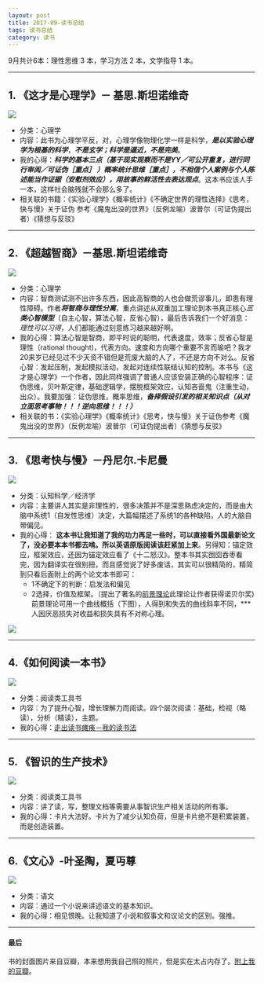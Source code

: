 ```yaml
---
layout: post
title: 2017-09-读书总结
tags: 读书总结
category: 读书
---
```


9月共计6本：理性思维 3 本，学习方法 2 本，文学指导 1 本。

*****
## 1. 《这才是心理学》－ 基思.斯坦诺维奇

![](https://github.com/BleuHu/BleuHu.github.io/blob/master/_posts/screenshot6.png?raw=true)
* 分类：心理学
* 内容：此书为心理学平反，对，心理学像物理化学一样是科学，***是以实验心理学为根基的科学***，***不是玄学；科学是逼近，不是完美***。
* 我的心得：***科学的基本三点（基于现实观察而不是YY／可公开重复，进行同行审阅／可证伪［重点］ ）概率统计思维［重点］，不相信个人案例与个人陈述能当作证据（安慰剂效应），用故事的鲜活性去表达观点***。这本书应该人手一本，这样社会脑残就不会那么多了。
* 相关联的书籍：《实验心理学》《概率统计》《不确定世界的理性选择》《思考，快与慢》关于证伪
  参考《魔鬼出没的世界》（反例龙喻）波普尔（可证伪提出者）《猜想与反驳》

---     

## 2. 《超越智商》－基思.斯坦诺维奇

![](https://github.com/BleuHu/BleuHu.github.io/blob/master/_posts/screenshot5.png?raw=true)
* 分类：心理学
* 内容：智商测试测不出许多东西，因此高智商的人也会做荒谬事儿，即患有理性障碍。作者***将智商与理性分离***，重点讲述从双重加工理论到本书真正核心***三类心智模型***（自主心智，算法心智，反省心智），最后告诉我们一个好消息：*理性可以习得*，人们都能通过刻意练习越来越好啊。
* 我的心得：算法心智是智商，即平时说的聪明，代表速度，效率；反省心智是理性（rational thought)，代表方向。速度和方向哪个重要不言而喻吧？我才20来岁已经见过不少天资不错但是荒废大脑的人了，不还是方向不对么。反省心智：发起压制，发起模拟活动，发起对连续性联结认知的控制。本书与《这才是心理学》一个作者，因此同样强调了普通人应该安装正确的心智程序：证伪思维，贝叶斯定律，基础逻辑学，摆脱框架效应，认知吝啬鬼（注重生动，出众）。我要加强：证伪思维，概率思维，***备择假设引发的相关知识点（从对立面思考事物！！！逆向思维！！！）***
* 相关联的书：《实验心理学》《概率统计》《思考，快与慢》关于证伪参考《魔鬼出没的世界》（反例龙喻）波普尔（可证伪提出者）《猜想与反驳》

---


## 3. 《思考快与慢》－丹尼尔.卡尼曼

![](https://github.com/BleuHu/BleuHu.github.io/blob/master/_posts/screenshot4.png?raw=true)
* 分类：认知科学／经济学
* 内容：主要讲人其实是非理性的，很多决策并不是深思熟虑决定的，而是由大脑中系统1（自发性思维）决定，大篇幅描述了系统1的各种缺陷，人的大脑自带偏见。
* 我的心得： **这本书让我知道了我的功力再足一些时，可以直接看外国最新论文了，没必要本本书都去啃。所以英语原版阅读该赶紧加上来**。另得知：锚定效应，框架效应，还因为锚定效应看了《十二怒汉》。整本书其实囫囵吞枣看完，因为翻译实在很别扭，而且感觉说了好多废话，其实可以很精简的，精简到只看后面附上的两个论文本书即可：
  * 1不确定下的判断：启发法和偏见
  * 2选择，价值及框架。（提出了著名的[前景理论](https://zh.wikipedia.org/wiki/%E5%B1%95%E6%9C%9B%E7%90%86%E8%AE%BA)此理论让作者获得诺贝尔奖)前景理论可用一个曲线概括（下图），人得到和失去的曲线斜率不同，***人因厌恶损失对收益和损失具有不对称心理。
 
![](https://github.com/BleuHu/BleuHu.github.io/blob/master/_posts/media/15067627834851/screenshot.png?raw=true) 


---

## 4.《如何阅读一本书》

![](https://github.com/BleuHu/BleuHu.github.io/blob/master/_posts/screenshot3.png?raw=true)
* 分类：阅读类工具书
* 内容：为了提升心智，增长理解力而阅读。四个层次阅读：基础，检视（略读），分析（精读），主题。
* 我的心得：[走出读书瘫痪－我的读书法](http://www.huyuning.com/%E8%AF%BB%E4%B9%A6/2017/09/18/%E5%AF%B9%E6%88%91%E6%9C%89%E6%95%88%E7%9A%84%E8%AF%BB%E4%B9%A6%E6%B3%95/)


---
## 5. 《智识的生产技术》

![](https://github.com/BleuHu/BleuHu.github.io/blob/master/_posts/screenshot2.png?raw=true)
* 分类：阅读类工具书
* 内容：讲了读，写，整理文档等需要从事智识生产相关活动的所有事。
* 我的心得：卡片大法好。卡片为了减少认知负荷，但是卡片绝不是积累装置，而是创造装置。

---


## 6.《文心》-叶圣陶，夏丏尊

![](https://github.com/BleuHu/BleuHu.github.io/blob/master/_posts/screenshot1.png?raw=true)
* 分类：语文
* 内容：通过一个小说来讲述语文的基本知识。
* 我的心得：相见恨晚。让我知道了小说和叙事文和议论文的区别。强推。

---

#### 最后
书的封面图片来自豆瓣，本来想用我自己照的照片，但是实在太占内存了。[附上我的豆瓣](https://www.douban.com/people/148687401/)。